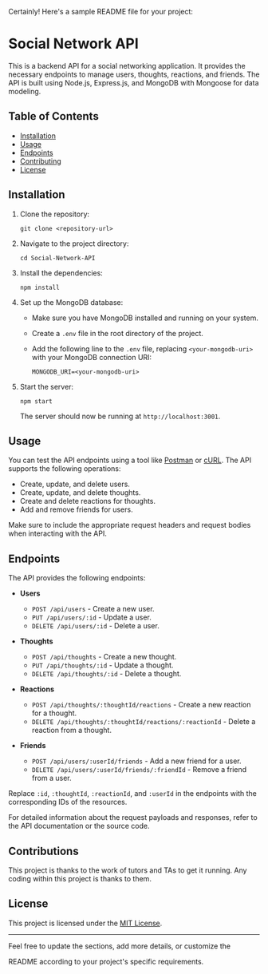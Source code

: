 Certainly! Here's a sample README file for your project:

# Social Network API

This is a backend API for a social networking application. It provides the necessary endpoints to manage users, thoughts, reactions, and friends. The API is built using Node.js, Express.js, and MongoDB with Mongoose for data modeling.

## Table of Contents

- [Installation](#installation)
- [Usage](#usage)
- [Endpoints](#endpoints)
- [Contributing](#contributing)
- [License](#license)

## Installation

1. Clone the repository:

   ```shell
   git clone <repository-url>
   ```

2. Navigate to the project directory:

   ```shell
   cd Social-Network-API
   ```

3. Install the dependencies:

   ```shell
   npm install
   ```

4. Set up the MongoDB database:

   - Make sure you have MongoDB installed and running on your system.
   - Create a `.env` file in the root directory of the project.
   - Add the following line to the `.env` file, replacing `<your-mongodb-uri>` with your MongoDB connection URI:

     ```plaintext
     MONGODB_URI=<your-mongodb-uri>
     ```

5. Start the server:

   ```shell
   npm start
   ```

   The server should now be running at `http://localhost:3001`.

## Usage

You can test the API endpoints using a tool like [Postman](https://www.postman.com/) or [cURL](https://curl.se/). The API supports the following operations:

- Create, update, and delete users.
- Create, update, and delete thoughts.
- Create and delete reactions for thoughts.
- Add and remove friends for users.

Make sure to include the appropriate request headers and request bodies when interacting with the API.

## Endpoints

The API provides the following endpoints:

- **Users**
  - `POST /api/users` - Create a new user.
  - `PUT /api/users/:id` - Update a user.
  - `DELETE /api/users/:id` - Delete a user.

- **Thoughts**
  - `POST /api/thoughts` - Create a new thought.
  - `PUT /api/thoughts/:id` - Update a thought.
  - `DELETE /api/thoughts/:id` - Delete a thought.

- **Reactions**
  - `POST /api/thoughts/:thoughtId/reactions` - Create a new reaction for a thought.
  - `DELETE /api/thoughts/:thoughtId/reactions/:reactionId` - Delete a reaction from a thought.

- **Friends**
  - `POST /api/users/:userId/friends` - Add a new friend for a user.
  - `DELETE /api/users/:userId/friends/:friendId` - Remove a friend from a user.

Replace `:id`, `:thoughtId`, `:reactionId`, and `:userId` in the endpoints with the corresponding IDs of the resources.

For detailed information about the request payloads and responses, refer to the API documentation or the source code.

## Contributions

This project is thanks to the work of tutors and TAs to get it running. Any coding within this project is thanks to them.

## License

This project is licensed under the [MIT License](LICENSE).

---

Feel free to update the sections, add more details, or customize the

 README according to your project's specific requirements.
